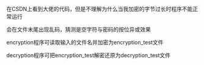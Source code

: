 在CSDN上看到大佬的代码，但是不理解为什么当我加密的字节过长时程序不能正常运行

会在文件末尾出现乱码，猜测是空字符与密码的按位异或效果

encryption程序可读取输入的文件名并加密为encryption_test文件

decryption程序可把encryption_test解密还原为decryption_test文件